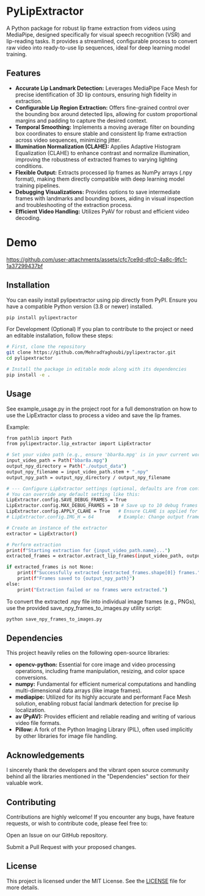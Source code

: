 # PyLipExtractor

A Python package for robust lip frame extraction from videos using MediaPipe, designed specifically for visual speech recognition (VSR) and lip-reading tasks. It provides a streamlined, configurable process to convert raw video into ready-to-use lip sequences, ideal for deep learning model training.

## Features

* **Accurate Lip Landmark Detection:** Leverages MediaPipe Face Mesh for precise identification of 3D lip contours, ensuring high fidelity in extraction.
* **Configurable Lip Region Extraction:** Offers fine-grained control over the bounding box around detected lips, allowing for custom proportional margins and padding to capture the desired context.
* **Temporal Smoothing:** Implements a moving average filter on bounding box coordinates to ensure stable and consistent lip frame extraction across video sequences, minimizing jitter.
* **Illumination Normalization (CLAHE):** Applies Adaptive Histogram Equalization (CLAHE) to enhance contrast and normalize illumination, improving the robustness of extracted frames to varying lighting conditions.
* **Flexible Output:** Extracts processed lip frames as NumPy arrays (.npy format), making them directly compatible with deep learning model training pipelines.
* **Debugging Visualizations:** Provides options to save intermediate frames with landmarks and bounding boxes, aiding in visual inspection and troubleshooting of the extraction process.
* **Efficient Video Handling:** Utilizes PyAV for robust and efficient video decoding.

# Demo
https://github.com/user-attachments/assets/cfc7ce9d-dfc0-4a8c-9fc1-1a37299437bf


## Installation

You can easily install pylipextractor using pip directly from PyPI. Ensure you have a compatible Python version (3.8 or newer) installed.

```bash
pip install pylipextractor
```
For Development (Optional)
If you plan to contribute to the project or need an editable installation, follow these steps:

```bash
# First, clone the repository
git clone https://github.com/MehradYaghoubi/pylipextractor.git
cd pylipextractor

# Install the package in editable mode along with its dependencies
pip install -e .
```

## Usage
See example_usage.py in the project root for a full demonstration on how to use the LipExtractor class to process a video and save the lip frames.

Example:
```bash
from pathlib import Path
from pylipextractor.lip_extractor import LipExtractor

# Set your video path (e.g., ensure 'bbar8a.mpg' is in your current working directory or adjust path)
input_video_path = Path("bbar8a.mpg")
output_npy_directory = Path("./output_data")
output_npy_filename = input_video_path.stem + ".npy"
output_npy_path = output_npy_directory / output_npy_filename

# --- Configure LipExtractor settings (optional, defaults are from config.py) ---
# You can override any default setting like this:
LipExtractor.config.SAVE_DEBUG_FRAMES = True
LipExtractor.config.MAX_DEBUG_FRAMES = 10 # Save up to 10 debug frames
LipExtractor.config.APPLY_CLAHE = True   # Ensure CLAHE is applied for contrast
# LipExtractor.config.IMG_H = 64         # Example: Change output frame height

# Create an instance of the extractor
extractor = LipExtractor()

# Perform extraction
print(f"Starting extraction for {input_video_path.name}...")
extracted_frames = extractor.extract_lip_frames(input_video_path, output_npy_path=output_npy_path)

if extracted_frames is not None:
    print(f"Successfully extracted {extracted_frames.shape[0]} frames.")
    print(f"Frames saved to {output_npy_path}")
else:
    print("Extraction failed or no frames were extracted.")
```

To convert the extracted .npy file into individual image frames (e.g., PNGs), use the provided save_npy_frames_to_images.py utility script:
```bash
python save_npy_frames_to_images.py
```

## Dependencies

This project heavily relies on the following open-source libraries:

* **opencv-python:** Essential for core image and video processing operations, including frame manipulation, resizing, and color space conversions.
* **numpy:** Fundamental for efficient numerical computations and handling multi-dimensional data arrays (like image frames).
* **mediapipe:** Utilized for its highly accurate and performant Face Mesh solution, enabling robust facial landmark detection for precise lip localization.
* **av (PyAV):** Provides efficient and reliable reading and writing of various video file formats.
* **Pillow:** A fork of the Python Imaging Library (PIL), often used implicitly by other libraries for image file handling.

## Acknowledgements
I sincerely thank the developers and the vibrant open source community behind all the libraries mentioned in the "Dependencies" section for their valuable work.

## Contributing
Contributions are highly welcome! If you encounter any bugs, have feature requests, or wish to contribute code, please feel free to:

Open an Issue on our GitHub repository.

Submit a Pull Request with your proposed changes.

## License
This project is licensed under the MIT License. See the [LICENSE](https://github.com/MehradYaghoubi/pylipextractor/blob/main/LICENSE) file for more details.

